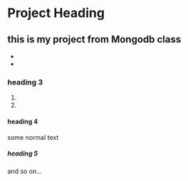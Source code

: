 # Project Heading

## this is my project from Mongodb class
-
-

### heading 3
1.
2.

#### heading 4
some normal text 

##### heading 5

and so on...